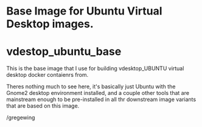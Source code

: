 # Base Image for Ubuntu Virtual Desktop images.  
# vdestop_ubuntu_base

This is the base image that I use for building vdesktop_UBUNTU virtual desktop docker contaienrs from.  

Theres nothing much to see here, it's basically just Ubuntu with the Gnome2 desktop environment installed, and a couple other tools that are mainstream enough to be pre-installed in all thr downstream image variants that are based on this image.

/gregewing
